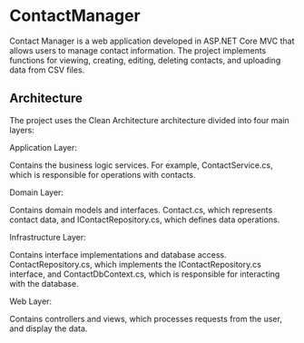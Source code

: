 # ContactManager

Contact Manager is a web application developed in ASP.NET Core MVC that allows users to manage contact information. The project implements functions for viewing, creating, editing, deleting contacts, and uploading data from CSV files.

## Architecture
The project uses the Clean Architecture architecture divided into four main layers:

Application Layer:

Contains the business logic services. For example, ContactService.cs, which is responsible for operations with contacts.

Domain Layer:

Contains domain models and interfaces. Contact.cs, which represents contact data, and IContactRepository.cs, which defines data operations.

Infrastructure Layer:

Contains interface implementations and database access. ContactRepository.cs, which implements the IContactRepository.cs interface, and ContactDbContext.cs, which is responsible for interacting with the database.

Web Layer:

Contains controllers and views, which processes requests from the user, and display the data.
